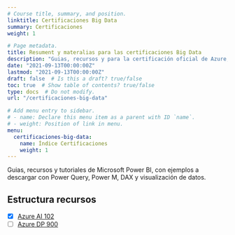 ```yaml
---
# Course title, summary, and position.
linktitle: Certificaciones Big Data
summary: Certificaciones
weight: 1

# Page metadata.
title: Resument y materalias para las certificaciones Big Data
description: "Guias, recursos y para la certificación oficial de Azure, GCP, AWS, Databricks"
date: "2021-09-13T00:00:00Z"
lastmod: "2021-09-13T00:00:00Z"
draft: false  # Is this a draft? true/false
toc: true  # Show table of contents? true/false
type: docs  # Do not modify.
url: "/certificaciones-big-data"

# Add menu entry to sidebar.
# - name: Declare this menu item as a parent with ID `name`.
# - weight: Position of link in menu.
menu:
  certificaciones-big-data:
    name: Índice Certificaciones
    weight: 1
---
```


Guias, recursos y tutoriales de Microsoft Power BI, con ejemplos a descargar con Power Query, Power M, DAX y visualización de datos.

## Estructura recursos

- [X] [Azure AI 102](/power-bi/01-intro-power-bi)
- [ ] [Azure DP 900](/power-bi/02-carga-datos)

